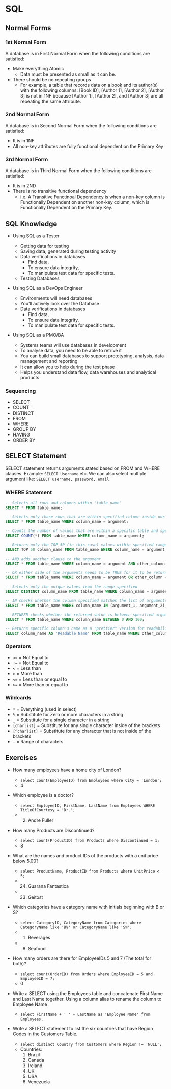 # SQL

## Normal Forms

### 1st Normal Form

A database is in First Normal Form when the following conditions are satisfied:

- Make everything Atomic
  - Data must be presented as small as it can be.
- There should be no repeating groups
  - For example, a table that records data on a book and its author(s) with the following columns: [Book ID], [Author 1], [Author 2], [Author 3] is not in 1NF because [Author 1], [Author 2], and [Author 3] are all repeating the same attribute.

### 2nd Normal Form

A database is in Second Normal Form when the following conditions are satisfied:

- It is in 1NF
- All non-key attributes are fully functional dependent on the Primary Key

### 3rd Normal Form

A database is in Third Normal Form when the following conditions are satisfied:

- It is in 2ND
- There is no transitive functional dependency
  - i.e. A Transitive Functinoal Dependency is when a non-key column is Functionally Dependent on another non-key column, which is Functionally Dependent on the Primary Key.

## SQL Knowledge

- Using SQL as a Tester
  - Getting data for testing
  - Saving data, generated during testing activity
  - Data verifications in databases
    - Find data,
    - To ensure data integrity,
    - To manipulate test data for specific tests.
  - Testing Databases

- Using SQL as a DevOps Engineer
  - Environments will need databases
  - You'll actively look over the Database
  - Data verifications in databases
    - Find data,
    - To ensure data integrity,
    - To manipulate test data for specific tests.

- Using SQL as a PMO/BA
  - Systems teams will use databases in development
  - To analyse data, you need to be able to retrive it
  - You can build small databases to support prototyping, analysis, data management and reporting
  - It can allow you to help during the test phase
  - Helps you understand data flow, data warehouses and analytical products

### Sequencing

- SELECT
- COUNT
- DISTINCT
- FROM
- WHERE
- GROUP BY
- HAVING
- ORDER BY

## SELECT Statement

SELECT statement returns arguments stated based on FROM and WHERE clauses. Example: `SELECT Username` etc. We can also select multiple argument like: `SELECT username, password, email`

### WHERE Statement

```sql
-- Selects all rows and columns within "table_name"
SELECT * FROM table_name;

-- Selects only those rows that are within specified column inside our table
SELECT * FROM table_name WHERE column_name = argument;

-- Counts the number of values that are within a specific table and specific row
SELECT COUNT(*) FROM table_name WHERE column_name = argument;

-- Returns only the TOP 50 (in this case) values within specified range
SELECT TOP 50 column_name FROM table_name WHERE column_name = argument;

-- AND adds another clause to the argument
SELECT * FROM table_name WHERE column_name = argument AND other_column = other_argument;

-- OR either side of the arguments needs to be TRUE for it to be returned
SELECT * FROM table_name WHERE column_name = argument OR other_column = other_argument;

-- Selects only the unique values from the range specified
SELECT DISTINCT column_name FROM table_name WHERE column_name = argument;

-- IN checks whether the column specified matches the list of arguments
SELECT * FROM table_name WHERE column_name IN (argument_1, argument_2);

-- BETWEEN checks whether the returned value is between specified arguments
SELECT * FROM table_name WHERE column_name BETWEEN 0 AND 100;

-- Returns specific column's name as a "prettier" version for readability
SELECT column_name AS 'Readable Name' FROM table_name WHERE other_column = argument;
```

### Operators

- `<>` = Not Equal to
- `!=` = Not Equal to
- `<` = Less than
- `>` = More than
- `<=` = Less than or equal to
- `>=` = More than or equal to

### Wildcards

- `*` = Everything (used in select)
- `%` = Substitute for Zero or more characters in a string
- `_` = Substitute for a single character in a string
- `[charlist]` = Substitute for any single character inside of the brackets
- `[^charlist]` = Substitute for any character that is not inside of the brackets
- `-` = Range of characters

## Exercises

- How many employees have a home city of London?
  - `select count(EmployeeID) from Employees where City = 'London';`
  - 4

- Which employee is a doctor?
  - `select EmployeeID, FirstName, LastName from Employees WHERE TitleOfCourtesy = 'Dr.';`
  - 2. Andre Fuller

- How many Products are Discontinued?
  - `select count(ProductID) from Products where Discontinued = 1;`
  - 8

- What are the names and product IDs of the products with a unit price below 5.00?
  - `select ProductName, ProductID from Products where UnitPrice < 5;`
  - 24. Guarana Fantastica
  - 33. Geitost

- Which categories have a category name with initials beginning with B or S?
  - `select CategoryID, CategoryName from Categories where CategoryName like 'B%' or CategoryName like 'S%';`
  - 1. Beverages
  - 8. Seafood

- How many orders are there for EmployeeIDs 5 and 7 (The total for both)?
  - `select count(OrderID) from Orders where EmployeeID = 5 and EmployeeID = 7;`
  - 0

- Write a SELECT using the Employees table and concatenate First Name and Last Name together. Using a column alias to rename the column to Employee Name
  - `select FirstName + ' ' + LastName as 'Employee Name' from Employees;`

- Write a SELECT statement to list the six countries that have Region Codes in the Customers Table.
  - `select distinct Country from Customers where Region != 'NULL';`
  - Countries:
    1. Brazil
    2. Canada
    3. Ireland
    4. UK
    5. USA
    6. Venezuela
